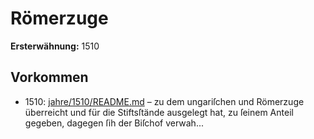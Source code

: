 # Römerzuge

**Ersterwähnung:** 1510

## Vorkommen
- 1510: [jahre/1510/README.md](../jahre/1510/README.md) – zu dem ungariſchen und Römerzuge überreicht
und für die Stiftsſtände ausgelegt hat, zu ſeinem Anteil
gegeben, dagegen ſih der Biſchof verwah...
